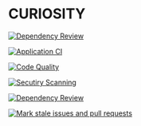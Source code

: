 # CURIOSITY
[![Dependency Review](https://github.com/The-Dark-Limit/curiosity/actions/workflows/dependency-review.yml/badge.svg?branch=main)](https://github.com/The-Dark-Limit/curiosity/actions/workflows/dependency-review.yml)

[![Application CI](https://github.com/The-Dark-Limit/curiosity/actions/workflows/backend.yml/badge.svg)](https://github.com/The-Dark-Limit/curiosity/actions/workflows/backend.yml)

[![Code Quality](https://github.com/The-Dark-Limit/curiosity/actions/workflows/codeql.yml/badge.svg?branch=main)](https://github.com/The-Dark-Limit/curiosity/actions/workflows/codeql.yml)

[![Secutiry Scanning](https://github.com/The-Dark-Limit/curiosity/actions/workflows/codacy.yml/badge.svg?branch=main)](https://github.com/The-Dark-Limit/curiosity/actions/workflows/codacy.yml)

[![Dependency Review](https://github.com/The-Dark-Limit/curiosity/actions/workflows/dependency-review.yml/badge.svg)](https://github.com/The-Dark-Limit/curiosity/actions/workflows/dependency-review.yml)

[![Mark stale issues and pull requests](https://github.com/The-Dark-Limit/curiosity/actions/workflows/stale.yml/badge.svg?branch=main)](https://github.com/The-Dark-Limit/curiosity/actions/workflows/stale.yml)
